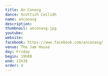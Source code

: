 ```yaml
---
title: An Conasg
dance: Scottish Ceilidh
name: anconasg
description:
thumbnail: anconasg.jpg
youtube: 
website: 
facebook: https://www.facebook.com/anconasg/
venue: The Jam House
day: Friday
begin: 19h00
end: 21h30
order: 4
---
```

